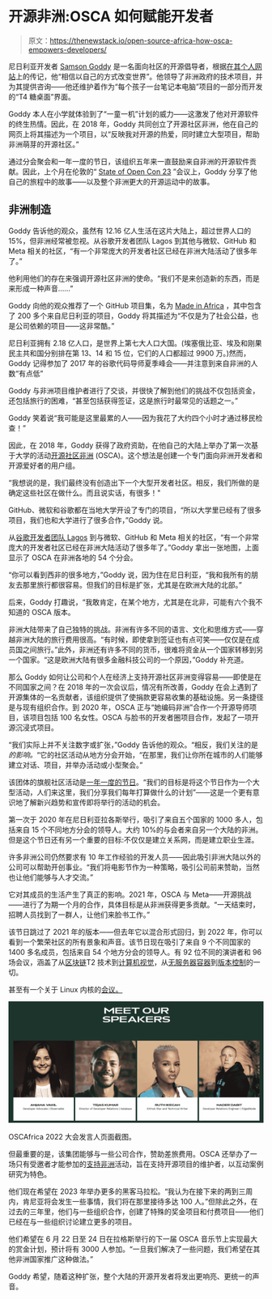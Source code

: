 # 开源非洲:OSCA 如何赋能开发者

> 原文：<https://thenewstack.io/open-source-africa-how-osca-empowers-developers/>

尼日利亚开发者 [Samson Goddy](https://samsongoddy.com/#about) 是一名面向社区的开源倡导者，根据[在其个人网站](https://samsongoddy.com/#about)上的传记，他“相信以自己的方式改变世界”。他领导了非洲政府的技术项目，并为其提供咨询——他还维护着作为“每个孩子一台笔记本电脑”项目的一部分而开发的“T4 糖桌面”界面。

Goddy 本人在小学就体验到了“一童一机”计划的威力——这激发了他对开源软件的终生热情。因此，在 2018 年，Goddy 共同创立了开源社区非洲，他在自己的网页上将其描述为一个项目，以“反映我对开源的热爱，同时建立大型项目，帮助非洲萌芽的开源社区。”

通过分会聚会和一年一度的节日，该组织五年来一直鼓励来自非洲的开源软件贡献。因此，上个月在伦敦的“ [State of Open Con 23](https://stateofopencon.com/) ”会议上，Goddy 分享了他自己的旅程中的故事——以及整个非洲更大的开源运动中的故事。

## 非洲制造

Goddy 告诉他的观众，虽然有 12.16 亿人生活在这片大陆上，超过世界人口的 15%，但非洲经常被忽视。从谷歌开发者团队 Lagos 到其他与微软、GitHub 和 Meta 相关的社区，“有一个非常庞大的开发者社区已经在非洲大陆活动了很多年了。”

他利用他们的存在来强调开源社区非洲的使命。“我们不是来创造新的东西，而是来形成一种声音……”

Goddy 向他的观众推荐了一个 GitHub 项目集，名为 [Made in Africa](https://github.com/collections/made-in-africa) ，其中包含了 200 多个来自尼日利亚的项目，Goddy 将其描述为“不仅是为了社会公益，也是公司依赖的项目——这非常酷。”

尼日利亚拥有 2.18 亿人口，是世界上第七大人口大国。(埃塞俄比亚、埃及和刚果民主共和国分别排在第 13、14 和 15 位，它们的人口都超过 9900 万。)然而，Goddy 记得参加了 2017 年的谷歌代码导师夏季峰会——并注意到来自非洲的人数“有点低”

Goddy 与非洲项目维护者进行了交谈，并很快了解到他们的挑战不仅包括资金，还包括旅行的困难，“甚至包括获得签证，这是旅行时最常见的话题之一。”

Goddy 笑着说“我可能是这里最累的人——因为我花了大约四个小时才通过移民检查！”

因此，在 2018 年，Goddy 获得了政府资助，在他自己的大陆上举办了第一次基于大学的活动[开源社区非洲](https://oscafrica.org/) (OSCA)。这个想法是创建一个专门面向非洲开发者和开源爱好者的用户组。

“我想说的是，我们最终没有创造出下一个大型开发者社区。相反，我们所做的是确定这些社区在做什么。而且说实话，有很多！"

GitHub、微软和谷歌都在当地大学开设了专门的项目，“所以大学里已经有了很多项目，我们也和大学进行了很多合作，”Goddy 说。

从[谷歌开发者团队 Lagos](https://gdg.community.dev/gdg-lagos/) 到与微软、GitHub 和 Meta 相关的社区，“有一个非常庞大的开发者社区已经在非洲大陆活动了很多年了。”Goddy 拿出一张地图，上面显示了 OSCA 在非洲各地的 54 个分会。

“你可以看到西非的很多地方，”Goddy 说，因为住在尼日利亚，“我和我所有的朋友去那里旅行都很容易。但我们的目标是扩张，尤其是在欧洲大陆的北部。”

后来，Goddy 打趣说，“我敢肯定，在某个地方，尤其是在北非，可能有六个我不知道的 OSCA 版本。

非洲大陆带来了自己独特的挑战。非洲有许多不同的语言、文化和思维方式——穿越非洲大陆的旅行费用很高。“有时候，即使拿到签证也有点可笑——仅仅是在成员国之间旅行。”此外，非洲还有许多不同的货币，很难将资金从一个国家转移到另一个国家。“这是欧洲大陆有很多金融科技公司的一个原因，”Goddy 补充道。

那么 Goddy 如何让公司和个人在经济上支持开源社区非洲变得容易——即使是在不同国家之间？在 2018 年的一次会议后，情况有所改善，Goddy 在会上遇到了开源集体的一名贡献者，该组织提供了使捐款更容易收集的基础设施。另一条捷径是与现有组织合作。到 2020 年，OSCA 正与“她编码非洲”合作一个开源导师项目，该项目包括 100 名女性。OSCA 与脸书的开发者圈项目合作，发起了一项开源沉浸式项目。

“我们实际上并不关注数字或扩张，”Goddy 告诉他的观众。“相反，我们关注的是*的影响。*“它的社区活动从地方分会开始，“在那里，我们让你所在城市的人们能够建立对话、项目，并举办活动或小型聚会。”

该团体的旗舰社区活动是[一年一度的节日](https://festival.oscafrica.org/)。“我们的目标是将这个节日作为一个大型活动，人们来这里，我们分享我们每年打算做什么的计划”——这是一个更有意识地了解新兴趋势和宣传即将举行的活动的机会。

第一次于 2020 年在尼日利亚拉各斯举行，吸引了来自五个国家的 1000 多人，包括来自 15 个不同地方分会的领导人。大约 10%的与会者来自另一个大陆的非洲。但是这个节日还有另一个重要的目标:不仅仅是建立关系网，而是建立职业生涯。

许多非洲公司仍然要求有 10 年工作经验的开发人员——因此吸引非洲大陆以外的公司可以帮助开创事业。“我们将电影节作为一种策略，吸引公司前来赞助，当然也让他们能够与人才交流。”

它对其成员的生活产生了真正的影响。2021 年，OSCA 与 Meta——开源挑战——进行了为期一个月的合作，具体目标是从非洲获得更多贡献。“一天结束时，招聘人员找到了一群人，让他们来脸书工作。”

该节日跳过了 2021 年的版本——但去年它以混合形式回归，到 2022 年，你可以看到一个繁荣社区的所有景象和声音。该节日现在吸引了来自 9 个不同国家的 1400 多名成员，包括来自 54 个地方分会的领导人。有 92 位不同的演讲者和 96 场会议，涵盖了从[区块链](https://oscafest22.sched.com/event/yVmh/a-primer-on-understanding-blockchain-data?iframe=yes&w=100%&sidebar=yes&bg=no)T2 技术到[计算机视觉](https://oscafest22.sched.com/event/yVnU/image-classification-with-computer-vision-and-google-colab?iframe=no&w=100%&sidebar=yes&bg=no)，从[无服务器容器](https://oscafest22.sched.com/event/ywuG/rethinking-serverless-containers?iframe=yes&w=100%&sidebar=yes&bg=no)到[版本控制](https://oscafest22.sched.com/event/yVnv/open-source-101-version-control-with-git-and-github?iframe=yes&w=100%&sidebar=yes&bg=no)的一切。

甚至有一个关于 Linux 内核的[会议。](https://oscafest22.sched.com/event/yVmt/contributing-to-the-linux-kernel?iframe=no&w=100%&sidebar=yes&bg=no)

![Screenshot from the OSCAfrica 2022 conference speakers page](img/5635eecef6a30123caad18995d6a7006.png)

OSCAfrica 2022 大会发言人页面截图。

但最重要的是，该集团能够与一些公司合作，赞助差旅费用。OSCA 还举办了一场只有受邀者才能参加的[支持非洲](https://festival.oscafrica.org/sustain-africa/)活动，旨在支持开源项目的维护者，以互动案例研究为特色。

他们现在希望在 2023 年举办更多的黑客马拉松。“我认为在接下来的两到三周内，肯尼亚将会发生一些事情，我们将在那里接待多达 100 人。”但除此之外，在过去的三年里，他们与一些组织合作，创建了特殊的奖金项目和付费项目——他们已经在与一些组织讨论建立更多的项目。

他们希望在 6 月 22 日至 24 日在拉格斯举行的下一届 OSCA 音乐节上实现最大的赏金计划，预计将有 3000 人参加。“一旦我们解决了一些问题，我们希望在其他非洲国家推广这种做法。”

Goddy 希望，随着这种扩张，整个大陆的开源开发者将发出更响亮、更统一的声音。

<svg xmlns:xlink="http://www.w3.org/1999/xlink" viewBox="0 0 68 31" version="1.1"><title>Group</title> <desc>Created with Sketch.</desc></svg>